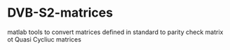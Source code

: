 # DVB-S2-matrices
matlab tools to convert matrices defined in standard to parity check matrix ot Quasi Cycliuc matrices 
